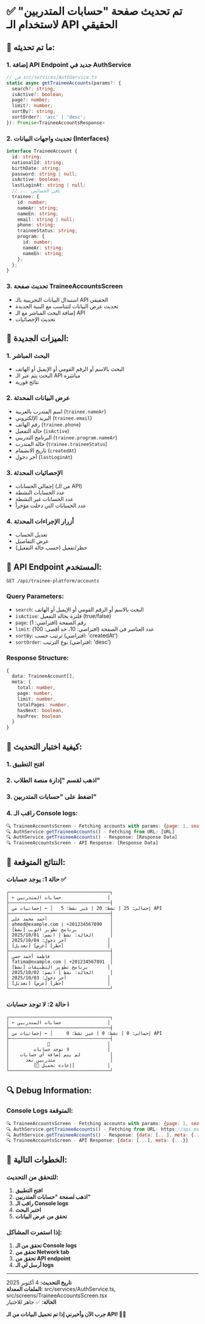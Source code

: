 # ✅ تم تحديث صفحة "حسابات المتدربين" لاستخدام الـ API الحقيقي

## 🎯 ما تم تحديثه:

### 1. **إضافة API Endpoint جديد في AuthService**
```typescript
// في src/services/AuthService.ts
static async getTraineeAccounts(params?: {
  search?: string;
  isActive?: boolean;
  page?: number;
  limit?: number;
  sortBy?: string;
  sortOrder?: 'asc' | 'desc';
}): Promise<TraineeAccountsResponse>
```

### 2. **تحديث واجهات البيانات (Interfaces)**
```typescript
interface TraineeAccount {
  id: string;
  nationalId: string;
  birthDate: string;
  password: string | null;
  isActive: boolean;
  lastLoginAt: string | null;
  // ... باقي الخصائص
  trainee: {
    id: number;
    nameAr: string;
    nameEn: string;
    email: string | null;
    phone: string;
    traineeStatus: string;
    program: {
      id: number;
      nameAr: string;
      nameEn: string;
    };
  };
}
```

### 3. **تحديث صفحة TraineeAccountsScreen**
- استبدال البيانات التجريبية بالـ API الحقيقي
- تحديث عرض البيانات لتتناسب مع البنية الجديدة
- إضافة البحث المباشر مع الـ API
- تحديث الإحصائيات

## 🔧 الميزات الجديدة:

### 1. **البحث المباشر**
- البحث بالاسم أو الرقم القومي أو الإيميل أو الهاتف
- البحث يتم عبر الـ API مباشرة
- نتائج فورية

### 2. **عرض البيانات المحدثة**
- اسم المتدرب بالعربية (`trainee.nameAr`)
- البريد الإلكتروني (`trainee.email`)
- رقم الهاتف (`trainee.phone`)
- حالة التفعيل (`isActive`)
- البرنامج التدريبي (`trainee.program.nameAr`)
- حالة المتدرب (`trainee.traineeStatus`)
- تاريخ الانضمام (`createdAt`)
- آخر دخول (`lastLoginAt`)

### 3. **الإحصائيات المحدثة**
- إجمالي الحسابات (من الـ API)
- عدد الحسابات النشطة
- عدد الحسابات غير النشطة
- عدد الحسابات التي دخلت مؤخراً

### 4. **أزرار الإجراءات المحدثة**
- تعديل الحساب
- عرض التفاصيل
- حظر/تفعيل (حسب حالة التفعيل)

## 📡 API Endpoint المستخدم:

```
GET /api/trainee-platform/accounts
```

### Query Parameters:
- `search`: البحث بالاسم أو الرقم القومي أو الإيميل أو الهاتف
- `isActive`: فلترة بحالة التفعيل (true/false)
- `page`: رقم الصفحة (افتراضي: 1)
- `limit`: عدد العناصر في الصفحة (افتراضي: 10، حد أقصى: 100)
- `sortBy`: ترتيب حسب (افتراضي: 'createdAt')
- `sortOrder`: نوع الترتيب (افتراضي: 'desc')

### Response Structure:
```typescript
{
  data: TraineeAccount[],
  meta: {
    total: number,
    page: number,
    limit: number,
    totalPages: number,
    hasNext: boolean,
    hasPrev: boolean
  }
}
```

## 🚀 كيفية اختبار التحديث:

### 1. افتح التطبيق
### 2. اذهب لقسم "إدارة منصة الطلاب"
### 3. اضغط على "حسابات المتدربين"
### 4. راقب الـ Console logs:

```javascript
🔍 TraineeAccountsScreen - Fetching accounts with params: {page: 1, search: ""}
🔍 AuthService.getTraineeAccounts() - Fetching from URL: [URL]
🔍 AuthService.getTraineeAccounts() - Response: [Response Data]
🔍 TraineeAccountsScreen - API Response: [Response Data]
```

## 📱 النتائج المتوقعة:

### حالة 1: يوجد حسابات ✅
```
┌─────────────────────────────────────┐
│ ← حسابات المتدربين                 │
├─────────────────────────────────────┤
│ إجمالي: 25 | نشط: 20 | غير نشط: 5   │ ← إحصائيات من API
├─────────────────────────────────────┤
│ أحمد محمد علي                       │
│ ahmed@example.com | +201234567890   │
│ [نشط] برنامج تطوير الويب            │
│ الحالة: نشط | انضم: 2025/10/01      │
│ آخر دخول: 2025/10/04               │
│ [تعديل] [عرض] [حظر]                │
├─────────────────────────────────────┤
│ فاطمة أحمد حسن                      │
│ fatima@example.com | +201234567891  │
│ [نشط] برنامج تطوير التطبيقات       │
│ الحالة: نشط | انضم: 2025/10/02      │
│ آخر دخول: 2025/10/03               │
│ [تعديل] [عرض] [حظر]                │
└─────────────────────────────────────┘
```

### حالة 2: لا توجد حسابات ℹ️
```
┌─────────────────────────────────────┐
│ ← حسابات المتدربين                 │
├─────────────────────────────────────┤
│ إجمالي: 0 | نشط: 0 | غير نشط: 0     │ ← إحصائيات من API
├─────────────────────────────────────┤
│              👥                     │
│         لا توجد حسابات              │
│    لم يتم إضافة أي حسابات           │
│      متدربين بعد                    │
│         [🔄 إعادة تحميل]            │
└─────────────────────────────────────┘
```

## 🔍 Debug Information:

### Console Logs المتوقعة:
```javascript
🔍 TraineeAccountsScreen - Fetching accounts with params: {page: 1, search: ""}
🔍 AuthService.getTraineeAccounts() - Fetching from URL: https://api.example.com/api/trainee-platform/accounts?page=1&limit=10&sortBy=createdAt&sortOrder=desc
🔍 AuthService.getTraineeAccounts() - Response: {data: [...], meta: {...}}
🔍 TraineeAccountsScreen - API Response: {data: [...], meta: {...}}
```

## 🎯 الخطوات التالية:

### للتحقق من التحديث:
1. **افتح التطبيق**
2. **اذهب لصفحة "حسابات المتدربين"**
3. **راقب الـ Console logs**
4. **اختبر البحث**
5. **تحقق من عرض البيانات**

### إذا استمرت المشاكل:
1. **تحقق من الـ Console logs**
2. **تحقق من Network tab**
3. **تحقق من API endpoint**
4. **أرسل لي الـ logs**

---

**تاريخ التحديث:** 4 أكتوبر 2025  
**الملفات المعدلة:** src/services/AuthService.ts, src/screens/TraineeAccountsScreen.tsx  
**الحالة:** ✅ جاهز للاختبار

**جرب الآن وأخبرني إذا تم تحميل البيانات من الـ API! 🚀✨**
